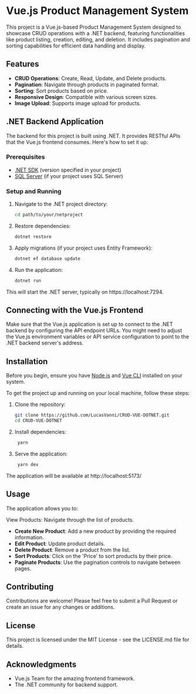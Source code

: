 # Vue.js Product Management System

This project is a Vue.js-based Product Management System designed to showcase CRUD operations with a .NET backend, featuring functionalities like product listing, creation, editing, and deletion. It includes pagination and sorting capabilities for efficient data handling and display.

## Features

- **CRUD Operations**: Create, Read, Update, and Delete products.
- **Pagination**: Navigate through products in paginated format.
- **Sorting**: Sort products based on price.
- **Responsive Design**: Compatible with various screen sizes.
- **Image Upload**: Supports image upload for products.

## .NET Backend Application

The backend for this project is built using .NET. It provides RESTful APIs that the Vue.js frontend consumes. Here's how to set it up:

### Prerequisites

- [.NET SDK](https://dotnet.microsoft.com/download) (version specified in your project)
- [SQL Server](https://www.microsoft.com/en-us/sql-server/sql-server-downloads) (if your project uses SQL Server)

### Setup and Running

1. Navigate to the .NET project directory:
   ```bash
   cd path/to/your/netproject
   ```

2. Restore dependencies:
   ```bash
   dotnet restore
   ```
   
4. Apply migrations (if your project uses Entity Framework):
   ```bash
   dotnet ef database update
   ```
   
6. Run the application:
   ```bash
   dotnet run
   ```

This will start the .NET server, typically on https://localhost:7294.

## Connecting with the Vue.js Frontend
Make sure that the Vue.js application is set up to connect to the .NET backend by configuring the API endpoint URLs. You might need to adjust the Vue.js environment variables or API service configuration to point to the .NET backend server's address.

## Installation

Before you begin, ensure you have [Node.js](https://nodejs.org/) and [Vue CLI](https://cli.vuejs.org/) installed on your system.

To get the project up and running on your local machine, follow these steps:

1. Clone the repository:

   ```bash
   git clone https://github.com/LucasVanni/CRUD-VUE-DOTNET.git
   cd CRUD-VUE-DOTNET
   ```

2. Install dependencies:

   ```bash
    yarn
   ```

3. Serve the application:

   ```bash
    yarn dev
   ```

The application will be available at http://localhost:5173/

## Usage
The application allows you to:

View Products: Navigate through the list of products.
- **Create New Product**: Add a new product by providing the required information.
- **Edit Product**: Update product details.
- **Delete Product**: Remove a product from the list.
- **Sort Products**: Click on the 'Price' to sort products by their price.
- **Paginate Products**: Use the pagination controls to navigate between pages.

## Contributing
Contributions are welcome! Please feel free to submit a Pull Request or create an issue for any changes or additions.

## License
This project is licensed under the MIT License - see the LICENSE.md file for details.

## Acknowledgments
- Vue.js Team for the amazing frontend framework.
- The .NET community for backend support.
